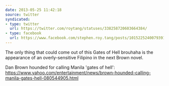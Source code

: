 ```yaml
---
date: 2013-05-25 11:42:18
source: twitter
syndicated:
- type: twitter
  url: https://twitter.com/roytang/statuses/338258720603664384/
- type: facebook
  url: https://www.facebook.com/stephen.roy.tang/posts/10152252400793912
---
```


The only thing that could come out of this Gates of Hell brouhaha is the appearance of an overly-sensitive Filipino in the next Brown novel.

Dan Brown hounded for calling Manila 'gates of hell': https://www.yahoo.com/entertainment/news/brown-hounded-calling-manila-gates-hell-080544905.html